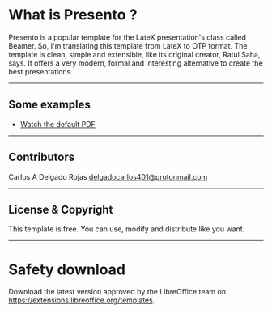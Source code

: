 # What is Presento ?

Presento is a popular template for the LateX presentation's class called Beamer. So, I'm translating this template from LateX to OTP format.  The template is clean, simple and extensible, like its original creator, Ratul Saha, says. It offers a very modern, formal and interesting alternative to create the best presentations.

---

## Some examples

* [Watch the default PDF](https://github.com/carlos401/Presento-template/blob/master/DEMO/Default.pdf)

---

## Contributors

Carlos A Delgado Rojas <delgadocarlos401@protonmail.com>

---

## License & Copyright

This template is free. You can use, modify and distribute like you want.

---

# Safety download

Download the latest version approved by the LibreOffice team on https://extensions.libreoffice.org/templates.
